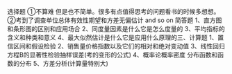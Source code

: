 选择题
 ①不算难 但是也不简单。很多有点值得思考的问题看书的时候多想想。
 ②考到了调查单位总体有效性期望和方差无偏估计 and so on
 简答题
 1、直方图和条形图的区别和应用场合
 2、同度量因素是什么它是怎么度量的
 3、平均指标的含义和种类和意义
 4、最大似然估计是什么它是应用什么原理的三、计算题
 1、置信区间和假设检验
 2、销售量价格指数以及它们的相对和绝对变动值
 3、线性回归方程B的显著性检验抽样误差(考的变形的公式)
 4、概率论概率密度 分布函数和函数的分布
 5、方差分析(计算量特别大)
 ​

 